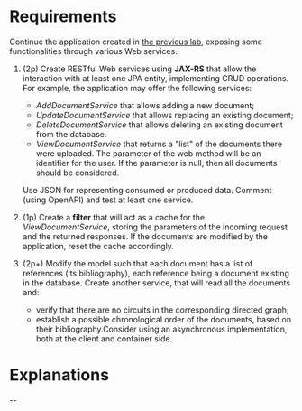 # **Requirements**

Continue the application created in [the previous lab](https://profs.info.uaic.ro/~acf/tj/labs/lab_07.html), exposing some functionalities through various Web services.

1.  (2p) Create RESTful Web services using **JAX-RS** that allow the interaction with at least one JPA entity, implementing CRUD operations. For example, the application may offer the following services:
 
    -   _AddDocumentService_ that allows adding a new document;
    -   _UpdateDocumentService_ that allows replacing an existing document;
    -   _DeleteDocumentService_ that allows deleting an existing document from the database.
    -   _ViewDocumentService_ that returns a "list" of the documents there were uploaded. The parameter of the web method will be an identifier for the user. If the parameter is null, then all documents should be considered.
    
    Use JSON for representing consumed or produced data. Comment (using OpenAPI) and test at least one service.
    
2.  (1p) Create a **filter** that will act as a cache for the _ViewDocumentService_, storing the parameters of the incoming request and the returned responses. If the documents are modified by the application, reset the cache accordingly.
    
3.  (2p+) Modify the model such that each document has a list of references (its bibliography), each reference being a document existing in the database. Create another service, that will read all the documents and:
    -   verify that there are no circuits in the corresponding directed graph;
    -   establish a possible chronological order of the documents, based on their bibliography.Consider using an asynchronous implementation, both at the client and container side.

# **Explanations**
--
